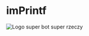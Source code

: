 # imPrintf
![Logo](https://cdn.discordapp.com/attachments/704946038900785252/755848062064132217/logo_dc.png)
super bot super rzeczy
